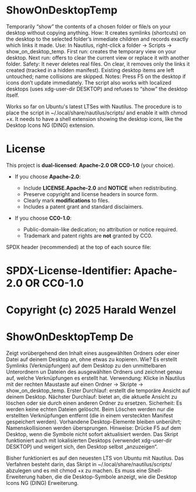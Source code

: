 # ShowOnDesktopTemp
Temporarily “show” the contents of a chosen folder or file/s on your desktop without copying anything. How: It creates symlinks (shortcuts) on the desktop to the selected folder’s immediate children and records exactly which links it made. Use: In Nautilus, right-click a folder → Scripts → show_on_desktop_temp. First run: creates the temporary view on your desktop. Next run: offers to clear the current view or replace it with another folder. Safety: It never deletes real files. On clear, it removes only the links it created (tracked in a hidden manifest). Existing desktop items are left untouched; name collisions are skipped. Notes: Press F5 on the desktop if icons don’t update immediately. The script also works with localized desktops (uses xdg-user-dir DESKTOP) and refuses to “show” the desktop itself.

Works so far on Ubuntu's latest LTSes with Nautilus. The procedure is to place the script in ~/.local/share/nautilus/scripts/ and enable it with chmod +x. It needs to have a shell extension showing the desktop icons, like the Desktop Icons NG (DING) extension.

# License

This project is **dual-licensed**: **Apache-2.0 OR CC0-1.0** (your choice).

- If you choose **Apache-2.0**:
  - Include **LICENSE.Apache-2.0** and **NOTICE** when redistributing.
  - Preserve copyright and license headers in source form.
  - Clearly mark **modifications** to files.
  - Includes a patent grant and standard disclaimers.

- If you choose **CC0-1.0**:
  - Public-domain-like dedication; no attribution or notice required.
  - Trademark and patent rights are **not** granted by CC0.

SPDX header (recommended) at the top of each source file:
# SPDX-License-Identifier: Apache-2.0 OR CC0-1.0
# Copyright (c) 2025 Harald Wenzel

# ShowOnDesktopTemp De
Zeigt vorübergehend den Inhalt eines ausgewählten Ordners oder einer Datei auf deinem Desktop an, ohne etwas zu kopieren. Wie? Es erstellt Symlinks (Verknüpfungen) auf dem Desktop zu den unmittelbaren Unterordnern un Dateien des ausgewählten Ordners und zeichnet genau auf, welche Verknüpfungen es erstellt hat. Verwendung: Klicke in Nautilus mit der rechten Maustaste auf einen Ordner → Skripte → show_on_desktop_temp. Erster Durchlauf: erstellt die temporäre Ansicht auf deinem Desktop. Nächster Durchlauf: bietet an, die aktuelle Ansicht zu löschen oder sie durch einen anderen Ordner zu ersetzen. Sicherheit: Es werden keine echten Dateien gelöscht. Beim Löschen werden nur die erstellten Verknüpfungen entfernt (die in einem versteckten Manifest gespeichert werden). Vorhandene Desktop-Elemente bleiben unberührt; Namenskollisionen werden übersprungen. Hinweise: Drücke F5 auf dem Desktop, wenn die Symbole nicht sofort aktualisiert werden. Das Skript funktioniert auch mit lokalisierten Desktops (verwendet xdg-user-dir DESKTOP) und weigert sich, den Desktop selbst „anzuzeigen“.

Bisher funktioniert es auf den neuesten LTS von Ubuntu mit Nautilus. Das Verfahren besteht darin, das Skript in ~/.local/share/nautilus/scripts/ abzulegen und es mit chmod +x zu machen. Es muss eine Shell-Erweiterung haben, die die Desktop-Symbole anzeigt, wie die Desktop Icons NG (DING) Erweiterung.
